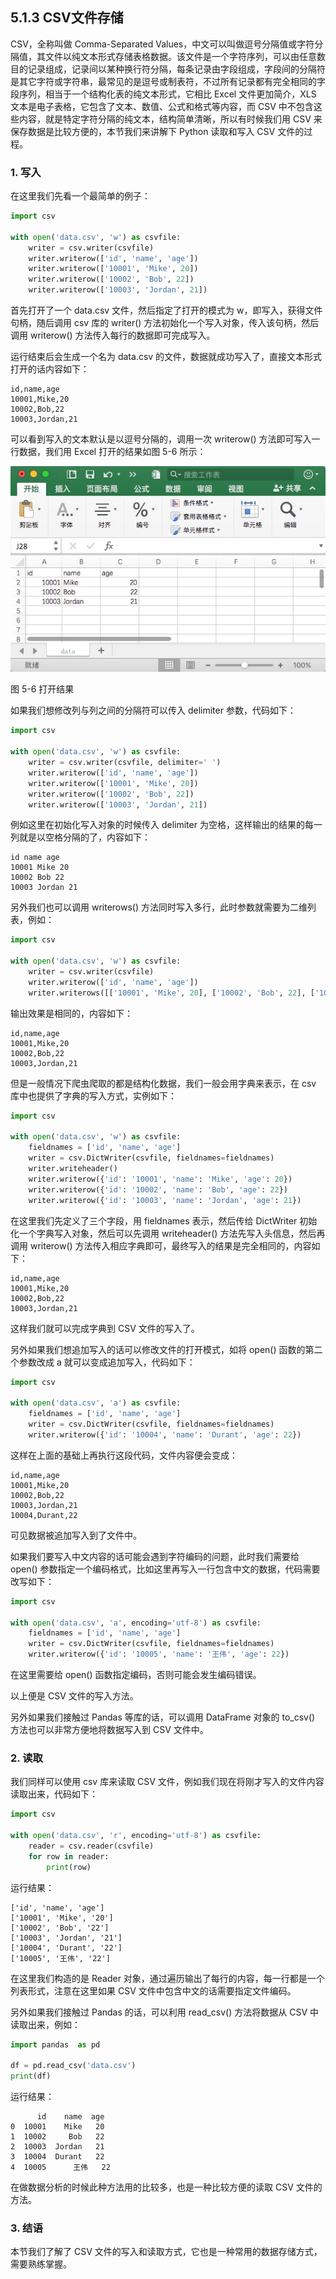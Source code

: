 ## 5.1.3 CSV文件存储

CSV，全称叫做 Comma-Separated Values，中文可以叫做逗号分隔值或字符分隔值，其文件以纯文本形式存储表格数据。该文件是一个字符序列，可以由任意数目的记录组成，记录间以某种换行符分隔，每条记录由字段组成，字段间的分隔符是其它字符或字符串，最常见的是逗号或制表符，不过所有记录都有完全相同的字段序列，相当于一个结构化表的纯文本形式，它相比 Excel 文件更加简介，XLS 文本是电子表格，它包含了文本、数值、公式和格式等内容，而 CSV 中不包含这些内容，就是特定字符分隔的纯文本，结构简单清晰，所以有时候我们用 CSV 来保存数据是比较方便的，本节我们来讲解下 Python 读取和写入 CSV 文件的过程。

### 1. 写入

在这里我们先看一个最简单的例子：

```python
import csv

with open('data.csv', 'w') as csvfile:
    writer = csv.writer(csvfile)
    writer.writerow(['id', 'name', 'age'])
    writer.writerow(['10001', 'Mike', 20])
    writer.writerow(['10002', 'Bob', 22])
    writer.writerow(['10003', 'Jordan', 21])
```

首先打开了一个 data.csv 文件，然后指定了打开的模式为 w，即写入，获得文件句柄，随后调用 csv 库的 writer() 方法初始化一个写入对象，传入该句柄，然后调用 writerow() 方法传入每行的数据即可完成写入。

运行结束后会生成一个名为 data.csv 的文件，数据就成功写入了，直接文本形式打开的话内容如下：

```
id,name,age
10001,Mike,20
10002,Bob,22
10003,Jordan,21
```

可以看到写入的文本默认是以逗号分隔的，调用一次 writerow() 方法即可写入一行数据，我们用 Excel 打开的结果如图 5-6 所示：

![](./assets/5-6.jpg)

图 5-6 打开结果

如果我们想修改列与列之间的分隔符可以传入 delimiter 参数，代码如下：

```python
import csv

with open('data.csv', 'w') as csvfile:
    writer = csv.writer(csvfile, delimiter=' ')
    writer.writerow(['id', 'name', 'age'])
    writer.writerow(['10001', 'Mike', 20])
    writer.writerow(['10002', 'Bob', 22])
    writer.writerow(['10003', 'Jordan', 21])
```

例如这里在初始化写入对象的时候传入 delimiter 为空格，这样输出的结果的每一列就是以空格分隔的了，内容如下：

```
id name age
10001 Mike 20
10002 Bob 22
10003 Jordan 21
```

另外我们也可以调用 writerows() 方法同时写入多行，此时参数就需要为二维列表，例如：

```python
import csv

with open('data.csv', 'w') as csvfile:
    writer = csv.writer(csvfile)
    writer.writerow(['id', 'name', 'age'])
    writer.writerows([['10001', 'Mike', 20], ['10002', 'Bob', 22], ['10003', 'Jordan', 21]])
```

输出效果是相同的，内容如下：

```
id,name,age
10001,Mike,20
10002,Bob,22
10003,Jordan,21
```

但是一般情况下爬虫爬取的都是结构化数据，我们一般会用字典来表示，在 csv 库中也提供了字典的写入方式，实例如下：

```python
import csv

with open('data.csv', 'w') as csvfile:
    fieldnames = ['id', 'name', 'age']
    writer = csv.DictWriter(csvfile, fieldnames=fieldnames)
    writer.writeheader()
    writer.writerow({'id': '10001', 'name': 'Mike', 'age': 20})
    writer.writerow({'id': '10002', 'name': 'Bob', 'age': 22})
    writer.writerow({'id': '10003', 'name': 'Jordan', 'age': 21})
```

在这里我们先定义了三个字段，用 fieldnames 表示，然后传给 DictWriter 初始化一个字典写入对象，然后可以先调用 writeheader() 方法先写入头信息，然后再调用 writerow() 方法传入相应字典即可，最终写入的结果是完全相同的，内容如下：

```
id,name,age
10001,Mike,20
10002,Bob,22
10003,Jordan,21
```

这样我们就可以完成字典到 CSV 文件的写入了。

另外如果我们想追加写入的话可以修改文件的打开模式，如将 open() 函数的第二个参数改成 a 就可以变成追加写入，代码如下：

```python
import csv

with open('data.csv', 'a') as csvfile:
    fieldnames = ['id', 'name', 'age']
    writer = csv.DictWriter(csvfile, fieldnames=fieldnames)
    writer.writerow({'id': '10004', 'name': 'Durant', 'age': 22})
```

这样在上面的基础上再执行这段代码，文件内容便会变成：

```
id,name,age
10001,Mike,20
10002,Bob,22
10003,Jordan,21
10004,Durant,22
```

可见数据被追加写入到了文件中。

如果我们要写入中文内容的话可能会遇到字符编码的问题，此时我们需要给 open() 参数指定一个编码格式，比如这里再写入一行包含中文的数据，代码需要改写如下：

```python
import csv

with open('data.csv', 'a', encoding='utf-8') as csvfile:
    fieldnames = ['id', 'name', 'age']
    writer = csv.DictWriter(csvfile, fieldnames=fieldnames)
    writer.writerow({'id': '10005', 'name': '王伟', 'age': 22})
```

在这里需要给 open() 函数指定编码，否则可能会发生编码错误。

以上便是 CSV 文件的写入方法。

另外如果我们接触过 Pandas 等库的话，可以调用 DataFrame 对象的 to_csv() 方法也可以非常方便地将数据写入到 CSV 文件中。

### 2. 读取

我们同样可以使用 csv 库来读取 CSV 文件，例如我们现在将刚才写入的文件内容读取出来，代码如下：

```python
import csv

with open('data.csv', 'r', encoding='utf-8') as csvfile:
    reader = csv.reader(csvfile)
    for row in reader:
        print(row)
```

运行结果：

```
['id', 'name', 'age']
['10001', 'Mike', '20']
['10002', 'Bob', '22']
['10003', 'Jordan', '21']
['10004', 'Durant', '22']
['10005', '王伟', '22']
```

在这里我们构造的是 Reader 对象，通过遍历输出了每行的内容，每一行都是一个列表形式，注意在这里如果 CSV 文件中包含中文的话需要指定文件编码。

另外如果我们接触过 Pandas 的话，可以利用 read_csv() 方法将数据从 CSV 中读取出来，例如：

```python
import pandas  as pd

df = pd.read_csv('data.csv')
print(df)
```

运行结果：

```
      id    name  age
0  10001    Mike   20
1  10002     Bob   22
2  10003  Jordan   21
3  10004  Durant   22
4  10005      王伟   22
```

在做数据分析的时候此种方法用的比较多，也是一种比较方便的读取 CSV 文件的方法。

### 3. 结语

本节我们了解了 CSV 文件的写入和读取方式，它也是一种常用的数据存储方式，需要熟练掌握。
